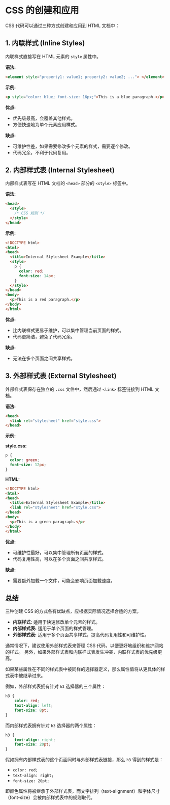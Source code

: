 # CSS 的创建和应用

CSS 代码可以通过三种方式创建和应用到 HTML 文档中：

## 1. 内联样式 (Inline Styles)

内联样式直接写在 HTML 元素的 `style` 属性中。

**语法:**

```html
<element style="property1: value1; property2: value2; ..."> </element>
```

**示例:**

```html
<p style="color: blue; font-size: 16px;">This is a blue paragraph.</p>
```

**优点:**

*   优先级最高，会覆盖其他样式。
*   方便快速地为单个元素应用样式。

**缺点:**

*   可维护性差，如果需要修改多个元素的样式，需要逐个修改。
*   代码冗余，不利于代码复用。

## 2. 内部样式表 (Internal Stylesheet)

内部样式表写在 HTML 文档的 `<head>` 部分的 `<style>` 标签中。

**语法:**

```html
<head>
  <style>
    /* CSS 规则 */
  </style>
</head>
```

**示例:**

```html
<!DOCTYPE html>
<html>
<head>
  <title>Internal Stylesheet Example</title>
  <style>
    p {
      color: red;
      font-size: 14px;
    }
  </style>
</head>
<body>
  <p>This is a red paragraph.</p>
</body>
</html>
```

**优点:**

*   比内联样式更易于维护，可以集中管理当前页面的样式。
*   代码更简洁，避免了代码冗余。

**缺点:**

*   无法在多个页面之间共享样式。

## 3. 外部样式表 (External Stylesheet)

外部样式表保存在独立的 `.css` 文件中，然后通过 `<link>` 标签链接到 HTML 文档。

**语法:**

```html
<head>
  <link rel="stylesheet" href="style.css">
</head>
```

**示例:**

**style.css:**

```css
p {
  color: green;
  font-size: 12px;
}
```

**HTML:**

```html
<!DOCTYPE html>
<html>
<head>
  <title>External Stylesheet Example</title>
  <link rel="stylesheet" href="style.css">
</head>
<body>
  <p>This is a green paragraph.</p>
</body>
</html>
```

**优点:**

*   可维护性最好，可以集中管理所有页面的样式。
*   代码复用性高，可以在多个页面之间共享样式。

**缺点:**

*   需要额外加载一个文件，可能会影响页面加载速度。


## 总结

三种创建 CSS 的方式各有优缺点，应根据实际情况选择合适的方案。

*   **内联样式:** 适用于快速修改单个元素的样式。
*   **内部样式表:** 适用于单个页面的样式管理。
*   **外部样式表:** 适用于多个页面共享样式，提高代码复用性和可维护性。 

通常情况下，建议使用外部样式表来管理 CSS 代码，以便更好地组织和维护网站的样式。 另外，如果外部样式表和内联样式表发生冲突，内联样式表的优先级更高。

如果某些属性在不同的样式表中被同样的选择器定义，那么属性值将从更具体的样式表中被继承过来。

例如，外部样式表拥有针对 `h3` 选择器的三个属性：

```css
h3 {
    color: red;
    text-align: left;
    font-size: 8pt;
}
```

而内部样式表拥有针对 `h3` 选择器的两个属性：

```css
h3 {
    text-align: right;
    font-size: 20pt;
}
```

假如拥有内部样式表的这个页面同时与外部样式表链接，那么 `h3` 得到的样式是：

- `color: red;`
- `text-align: right;`
- `font-size: 20pt;`

即颜色属性将被继承于外部样式表，而文字排列（text-alignment）和字体尺寸（font-size）会被内部样式表中的规则取代。
